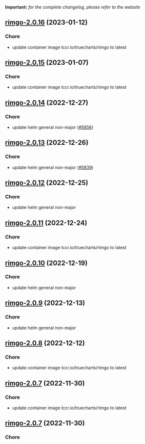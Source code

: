 **Important:**
*for the complete changelog, please refer to the website*




## [rimgo-2.0.16](https://github.com/truecharts/charts/compare/rimgo-2.0.15...rimgo-2.0.16) (2023-01-12)

### Chore

- update container image tccr.io/truecharts/rimgo to latest
  
  


## [rimgo-2.0.15](https://github.com/truecharts/charts/compare/rimgo-2.0.14...rimgo-2.0.15) (2023-01-07)

### Chore

- update container image tccr.io/truecharts/rimgo to latest
  
  


## [rimgo-2.0.14](https://github.com/truecharts/charts/compare/rimgo-2.0.13...rimgo-2.0.14) (2022-12-27)

### Chore

- update helm general non-major ([#5856](https://github.com/truecharts/charts/issues/5856))
  
  


## [rimgo-2.0.13](https://github.com/truecharts/charts/compare/rimgo-2.0.12...rimgo-2.0.13) (2022-12-26)

### Chore

- update helm general non-major ([#5839](https://github.com/truecharts/charts/issues/5839))
  
  


## [rimgo-2.0.12](https://github.com/truecharts/charts/compare/rimgo-2.0.11...rimgo-2.0.12) (2022-12-25)

### Chore

- update helm general non-major
  
  


## [rimgo-2.0.11](https://github.com/truecharts/charts/compare/rimgo-2.0.10...rimgo-2.0.11) (2022-12-24)

### Chore

- update container image tccr.io/truecharts/rimgo to latest
  
  


## [rimgo-2.0.10](https://github.com/truecharts/charts/compare/rimgo-2.0.9...rimgo-2.0.10) (2022-12-19)

### Chore

- update helm general non-major
  
  


## [rimgo-2.0.9](https://github.com/truecharts/charts/compare/rimgo-2.0.8...rimgo-2.0.9) (2022-12-13)

### Chore

- update helm general non-major
  
  


## [rimgo-2.0.8](https://github.com/truecharts/charts/compare/rimgo-2.0.7...rimgo-2.0.8) (2022-12-12)

### Chore

- update container image tccr.io/truecharts/rimgo to latest
  
  


## [rimgo-2.0.7](https://github.com/truecharts/charts/compare/rimgo-2.0.5...rimgo-2.0.7) (2022-11-30)

### Chore

- update container image tccr.io/truecharts/rimgo to latest
  
  


## [rimgo-2.0.7](https://github.com/truecharts/charts/compare/rimgo-2.0.5...rimgo-2.0.7) (2022-11-30)

### Chore
